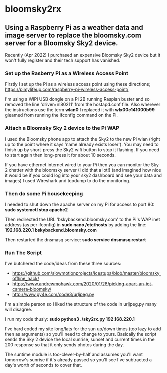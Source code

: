 # bloomsky2rx
## Using a Raspberry Pi as a weather data and image server to replace the bloomsky.com server for a Bloomsky Sky2 device. 

Recently (Apr 2022) I purchased an expensive Bloomsky Sky2 device but it won't fully register and their tech support has vanished.

### Set up the Rasberry Pi as a Wireless Access Point ###
Firstly I set up the Pi as a wireless access point using these directions;
https://pimylifeup.com/raspberry-pi-wireless-access-point/

I'm using a WiPi USB dongle on a Pi 2B running Raspian buster and so removed the line 'driver=nl80211' from the hostapd.conf file.
Also wherever the instructions use the term **wlan0** I replaced it with **wlx00c141000b99** gleamed from running the ifconfig command on the Pi.

### Attach a Bloomsky Sky 2 device to the Pi WAP ###
I used the Bloomsky phone app to attach the Sky2 to the new Pi wlan (right up to the point where it says 'name already exists loser'). You may need to finish up by short-press the Sky2 wifi button to stop it flashing. If you need to start again then long-press it for about 10 seconds.

If you have ethernet internet wired to your Pi then you can monitor the Sky 2 chatter with the bloomsky server (I did that a lot!) (and imagined how nice it would be if you could log into your sky2 dashboard and see your data and images) I used Wireshark and tcpdump to do the monitoring.

### Then do some Pi housekeeping ###
I needed to shut down the apache server on my Pi for access to port 80: **sudo systemctl stop apache2**

Then redirected the URL 'bskybackend.bloomsky.com' to the Pi's WAP inet address (as per ifconfig) in **sudo nano /etc/hosts** by adding the line: **192.168.220.1	bskybackend.bloomsky.com**

Then restarted the dnsmasq service: **sudo service dnsmasq restart**

### Run The Script ###
I've butchered the code/ideas from these three sources:
- https://github.com/slowmotionprojects/icestupa/blob/master/bloomsky_offline_hack/
- https://www.andrewmohawk.com/2020/01/28/picking-apart-an-iot-camera-bloomsky/
- http://www.py4e.com/code3/urljpeg.py

I'm a simple person so I liked the structure of the code in urljpeg.py many will disagree.

I run my code thusly: **sudo python3 ./sky2rx.py 192.168.220.1**

I've hard coded my site long/lats for the sun up/down times (too lazy to add then as arguments) so you'll need to change to yours. Basically the script sends the Sky 2 device the local sunrise, sunset and current times in the 200 response so that it only sends photos during the day.

The suntime module is too-clever-by-half and assumes you'll want tomorrow's sunrise if it's already passed so you'll see I've subtracted a day's worth of seconds to cover that.
